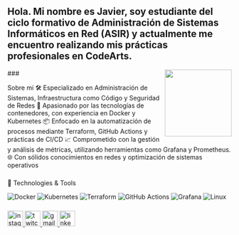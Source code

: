 <h2 align="left">Hola.
Mi nombre es Javier, soy estudiante del ciclo formativo de Administración de Sistemas Informáticos en Red (ASIR) y actualmente me encuentro realizando mis prácticas profesionales en CodeArts.</h2>

<img align="right" height="150" src="https://i.gifer.com/WiCJ.gif"  />
###

Sobre mí
🛠️ Especializado en Administración de Sistemas, Infraestructura como Código y Seguridad de Redes
🐳 Apasionado por las tecnologías de contenedores, con experiencia en Docker y Kubernetes
📦 Enfocado en la automatización de procesos mediante Terraform, GitHub Actions y prácticas de CI/CD
📈 Comprometido con la gestión y análisis de métricas, utilizando herramientas como Grafana y Prometheus.
🌐 Con sólidos conocimientos en redes y optimización de sistemas operativos

###

🚀 Technologies & Tools
 
 ![Docker](https://img.shields.io/badge/Docker-2496ED?style=flat&logo=docker&logoColor=white)
 ![Kubernetes](https://img.shields.io/badge/Kubernetes-326CE5?style=flat&logo=kubernetes&logoColor=white)
 ![Terraform](https://img.shields.io/badge/Terraform-623CE4?style=flat&logo=terraform&logoColor=white)
 ![GitHub Actions](https://img.shields.io/badge/GitHub%20Actions-2088FF?style=flat&logo=githubactions&logoColor=white)
 ![Grafana](https://img.shields.io/badge/Grafana-F46800?style=flat&logo=grafana&logoColor=white)
 ![Linux](https://img.shields.io/badge/Linux-FCC624?style=flat&logo=linux&logoColor=black)

###

<div align="left">
  <a href="https://www.instagram.com/javiromero.04/" target="_blank">
    <img src="https://img.shields.io/static/v1?message=Instagram&logo=instagram&label=&color=E4405F&logoColor=white&labelColor=&style=for-the-badge" height="35" alt="instagram logo"  />
  </a>
  <a href="https://www.twitch.tv/jmonkeygg" target="_blank">
    <img src="https://img.shields.io/static/v1?message=Twitch&logo=twitch&label=&color=9146FF&logoColor=white&labelColor=&style=for-the-badge" height="35" alt="twitch logo"  />
  </a>
  <a href="javiymarina04@gmail.com" target="_blank">
    <img src="https://img.shields.io/static/v1?message=Gmail&logo=gmail&label=&color=D14836&logoColor=white&labelColor=&style=for-the-badge" height="35" alt="gmail logo"  />
  </a>
  <a href="https://www.linkedin.com/in/javier-romero-lancha-352647182/" target="_blank">
    <img src="https://img.shields.io/static/v1?message=LinkedIn&logo=linkedin&label=&color=0077B5&logoColor=white&labelColor=&style=for-the-badge" height="35" alt="linkedin logo"  />
  </a>
</div>

###

